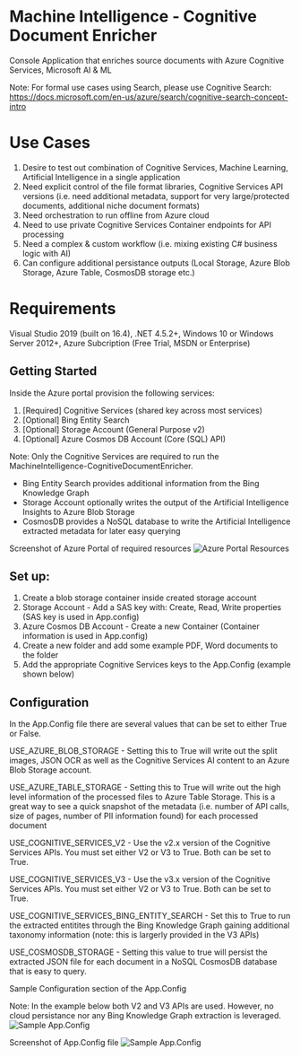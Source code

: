 # Machine Intelligence - Cognitive Document Enricher
Console Application that enriches source documents with Azure Cognitive Services, Microsoft AI &amp; ML

Note: For formal use cases using Search, please use Cognitive Search:
https://docs.microsoft.com/en-us/azure/search/cognitive-search-concept-intro

# Use Cases
1) Desire to test out combination of Cognitive Services, Machine Learning, Artificial Intelligence in a single application
2) Need explicit control of the file format libraries, Cognitive Services API versions (i.e. need additional metadata, support for very large/protected documents, additional niche document formats)
3) Need orchestration to run offline from Azure cloud
4) Need to use private Cognitive Services Container endpoints for API processing
5) Need a complex & custom workflow (i.e. mixing existing C# business logic with AI)
6) Can configure additional persistance outputs (Local Storage, Azure Blob Storage, Azure Table, CosmosDB storage etc.)

# Requirements
Visual Studio 2019 (built on 16.4), .NET 4.5.2+, Windows 10 or Windows Server 2012+, Azure Subcription (Free Trial, MSDN or Enterprise)

## Getting Started

Inside the Azure portal provision the following services:
1) [Required] Cognitive Services (shared key across most services)
2) [Optional] Bing Entity Search
3) [Optional] Storage Account (General Purpose v2)
4) [Optional] Azure Cosmos DB Account (Core (SQL) API)

Note: Only the Cognitive Services are required to run the MachineIntelligence-CognitiveDocumentEnricher.
- Bing Entity Search provides additional information from the Bing Knowledge Graph
- Storage Account optionally writes the output of the Artificial Intelligence Insights to Azure Blob Storage
- CosmosDB provides a NoSQL database to write the Artificial Intelligence extracted metadata for later easy querying


Screenshot of Azure Portal of required resources
![Azure Portal Resources](https://github.com/bartczernicki/MachineIntelligence-CognitiveDocumentEnricher/blob/master/Images/AzurePortal-ResourcesforEnrichment.png)

## Set up:
1) Create a blob storage container inside created storage account
2) Storage Account - Add a SAS key with: Create, Read, Write properties (SAS key is used in App.config)
3) Azure Cosmos DB Account - Create a new Container (Container information is used in App.config)
4) Create a new folder and add some example PDF, Word documents to the folder
5) Add the appropriate Cognitive Services keys to the App.Config (example shown below)

## Configuration

In the App.Config file there are several values that can be set to either True or False.

USE_AZURE_BLOB_STORAGE - Setting this to True will write out the split images, JSON OCR as well as the Cognitive Services AI content to an Azure Blob Storage account.

USE_AZURE_TABLE_STORAGE - Setting this to True will write out the high level information of the processed files to Azure Table Storage.  This is a great way to see a quick snapshot of the metadata (i.e. number of API calls, size of pages, number of PII information found) for each processed document

USE_COGNITIVE_SERVICES_V2 - Use the v2.x version of the Cognitive Services APIs.  You must set either V2 or V3 to True.  Both can be set to True.

USE_COGNITIVE_SERVICES_V3 - Use the v3.x version of the Cognitive Services APIs.  You must set either V2 or V3 to True.  Both can be set to True.

USE_COGNITIVE_SERVICES_BING_ENTITY_SEARCH - Set this to True to run the extracted entitites through the Bing Knowledge Graph gaining additional taxonomy information (note: this is largerly provided in the V3 APIs)

USE_COSMOSDB_STORAGE - Setting this value to true will persist the extracted JSON file for each document in a NoSQL CosmosDB database that is easy to query.

Sample Configuration section of the App.Config

Note: In the example below both V2 and V3 APIs are used.  However, no cloud persistance nor any Bing Knowledge Graph extraction is leveraged.
![Sample App.Config](https://github.com/bartczernicki/MachineIntelligence-CognitiveDocumentEnricher/blob/master/Images/AppConfigConfiguration.png)



Screenshot of App.Config file
![Sample App.Config](https://github.com/bartczernicki/MachineIntelligence-CognitiveDocumentEnricher/blob/master/Images/SampleAppConfig.png)
